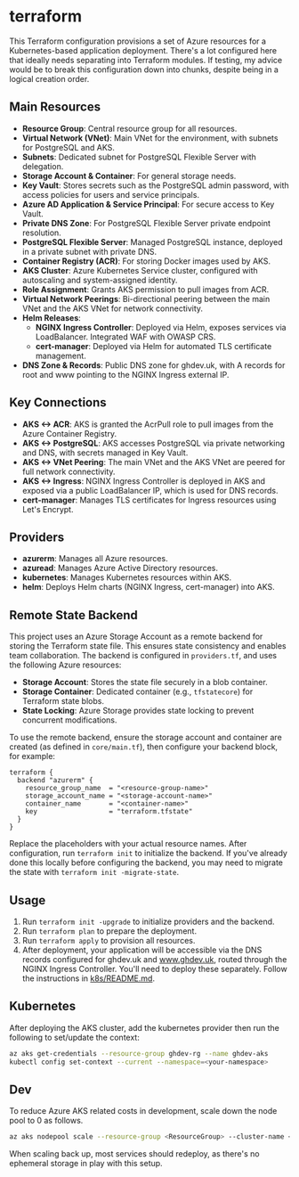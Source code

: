 # terraform

This Terraform configuration provisions a set of Azure resources for a Kubernetes-based application deployment. There's a lot configured here that ideally needs separating into Terraform modules. If testing, my advice would be to break this configuration down into chunks, despite being in a logical creation order.

## Main Resources

- **Resource Group**: Central resource group for all resources.
- **Virtual Network (VNet)**: Main VNet for the environment, with subnets for PostgreSQL and AKS.
- **Subnets**: Dedicated subnet for PostgreSQL Flexible Server with delegation.
- **Storage Account & Container**: For general storage needs.
- **Key Vault**: Stores secrets such as the PostgreSQL admin password, with access policies for users and service principals.
- **Azure AD Application & Service Principal**: For secure access to Key Vault.
- **Private DNS Zone**: For PostgreSQL Flexible Server private endpoint resolution.
- **PostgreSQL Flexible Server**: Managed PostgreSQL instance, deployed in a private subnet with private DNS.
- **Container Registry (ACR)**: For storing Docker images used by AKS.
- **AKS Cluster**: Azure Kubernetes Service cluster, configured with autoscaling and system-assigned identity.
- **Role Assignment**: Grants AKS permission to pull images from ACR.
- **Virtual Network Peerings**: Bi-directional peering between the main VNet and the AKS VNet for network connectivity.
- **Helm Releases**:
  - **NGINX Ingress Controller**: Deployed via Helm, exposes services via LoadBalancer. Integrated WAF with OWASP CRS.
  - **cert-manager**: Deployed via Helm for automated TLS certificate management.
- **DNS Zone & Records**: Public DNS zone for ghdev.uk, with A records for root and www pointing to the NGINX Ingress external IP.

## Key Connections

- **AKS <-> ACR**: AKS is granted the AcrPull role to pull images from the Azure Container Registry.
- **AKS <-> PostgreSQL**: AKS accesses PostgreSQL via private networking and DNS, with secrets managed in Key Vault.
- **AKS <-> VNet Peering**: The main VNet and the AKS VNet are peered for full network connectivity.
- **AKS <-> Ingress**: NGINX Ingress Controller is deployed in AKS and exposed via a public LoadBalancer IP, which is used for DNS records.
- **cert-manager**: Manages TLS certificates for Ingress resources using Let's Encrypt.

## Providers

- **azurerm**: Manages all Azure resources.
- **azuread**: Manages Azure Active Directory resources.
- **kubernetes**: Manages Kubernetes resources within AKS.
- **helm**: Deploys Helm charts (NGINX Ingress, cert-manager) into AKS.

## Remote State Backend

This project uses an Azure Storage Account as a remote backend for storing the Terraform state file. This ensures state consistency and enables team collaboration. The backend is configured in `providers.tf`, and uses the following Azure resources:

- **Storage Account**: Stores the state file securely in a blob container.
- **Storage Container**: Dedicated container (e.g., `tfstatecore`) for Terraform state blobs.
- **State Locking**: Azure Storage provides state locking to prevent concurrent modifications.

To use the remote backend, ensure the storage account and container are created (as defined in `core/main.tf`), then configure your backend block, for example:

```hcl
terraform {
  backend "azurerm" {
    resource_group_name  = "<resource-group-name>"
    storage_account_name = "<storage-account-name>"
    container_name       = "<container-name>"
    key                  = "terraform.tfstate"
  }
}
```

Replace the placeholders with your actual resource names. After configuration, run `terraform init` to initialize the backend. If you've already done this locally before configuring the backend, you may need to migrate the state with `terraform init -migrate-state`.

## Usage

1. Run `terraform init -upgrade` to initialize providers and the backend.
2. Run `terraform plan` to prepare the deployment.
3. Run `terraform apply` to provision all resources.
4. After deployment, your application will be accessible via the DNS records configured for ghdev.uk and www.ghdev.uk, routed through the NGINX Ingress Controller. You'll need to deploy these separately. Follow the instructions in [k8s/README.md](k8s/README.md).

## Kubernetes
After deploying the AKS cluster, add the kubernetes provider then run the following to set/update the context:
```bash
az aks get-credentials --resource-group ghdev-rg --name ghdev-aks
kubectl config set-context --current --namespace=<your-namespace>
```

## Dev
To reduce Azure AKS related costs in development, scale down the node pool to 0 as follows.
```bash
az aks nodepool scale --resource-group <ResourceGroup> --cluster-name <AKSClusterName> --name <NodePoolName> --node-count 0
```
When scaling back up, most services should redeploy, as there's no ephemeral storage in play with this setup.